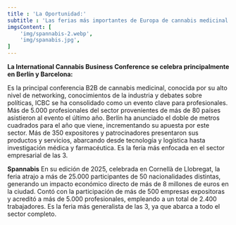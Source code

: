 ```yaml
---
title : 'La Oportunidad:'
subtitle : 'Las ferias más importantes de Europa de cannabis medicinal y terapéutico se van de Barcelona a Bilbao y Berlín'
imgsContent: [
    'img/spannabis-2.webp',
    'img/spanabis.jpg',
]
---
```


**La International Cannabis Business Conference se celebra principalmente en Berlín y Barcelona:**

Es la principal conferencia B2B de cannabis medicinal, conocida por su alto nivel de networking, conocimientos de la industria y debates sobre políticas, ICBC se ha consolidado como un evento clave para profesionales. Más de 5.000 profesionales del sector provenientes de más de 80 países asistieron al evento el último año. Berlín ha anunciado el doble de metros cuadrados para el año que viene, incrementando su apuesta por este sector. Más de 350 expositores y patrocinadores presentaron sus productos y servicios, abarcando desde tecnología y logística hasta investigación médica y farmacéutica. Es la feria más enfocada en el sector empresarial de las 3.


**Spannabis**
En su edición de 2025, celebrada en Cornellà de Llobregat, la feria atrajo a más de 25.000 participantes de 50 nacionalidades distintas, generando un impacto económico directo de más de 8 millones de euros en la ciudad. Contó con la participación de más de 500 empresas expositoras y acreditó a más de 5.000 profesionales, empleando a un total de 2.400 trabajadores. Es la feria más generalista de las 3, ya que abarca a todo el sector completo.
